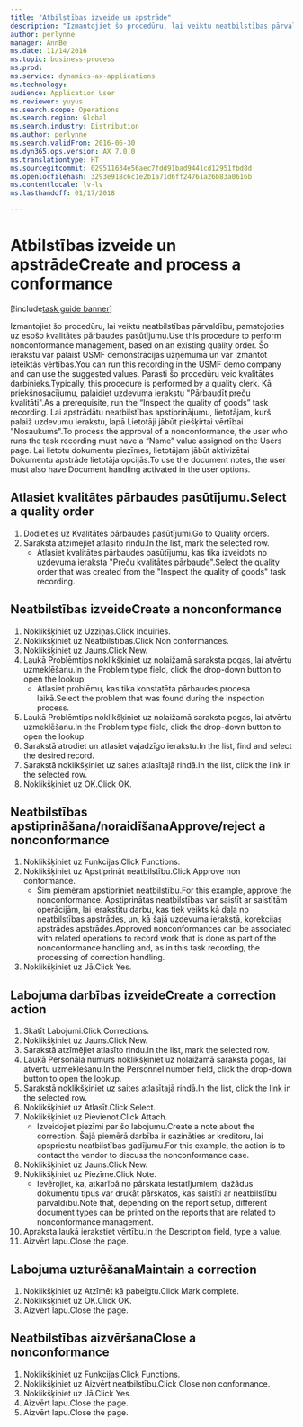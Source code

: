 ```yaml
---
title: "Atbilstības izveide un apstrāde"
description: "Izmantojiet šo procedūru, lai veiktu neatbilstības pārvaldību, pamatojoties uz esošo kvalitātes pārbaudes pasūtījumu."
author: perlynne
manager: AnnBe
ms.date: 11/14/2016
ms.topic: business-process
ms.prod: 
ms.service: dynamics-ax-applications
ms.technology: 
audience: Application User
ms.reviewer: yuyus
ms.search.scope: Operations
ms.search.region: Global
ms.search.industry: Distribution
ms.author: perlynne
ms.search.validFrom: 2016-06-30
ms.dyn365.ops.version: AX 7.0.0
ms.translationtype: HT
ms.sourcegitcommit: 029511634e56aec7fdd91bad9441cd12951fbd8d
ms.openlocfilehash: 3293e918c6c1e2b1a71d6ff24761a26b83a0616b
ms.contentlocale: lv-lv
ms.lasthandoff: 01/17/2018

---
```

# <a name="create-and-process-a-conformance"></a><span data-ttu-id="54107-103">Atbilstības izveide un apstrāde</span><span class="sxs-lookup"><span data-stu-id="54107-103">Create and process a conformance</span></span>

[!include[task guide banner](../../includes/task-guide-banner.md)]

<span data-ttu-id="54107-104">Izmantojiet šo procedūru, lai veiktu neatbilstības pārvaldību, pamatojoties uz esošo kvalitātes pārbaudes pasūtījumu.</span><span class="sxs-lookup"><span data-stu-id="54107-104">Use this procedure to perform nonconformance management, based on an existing quality order.</span></span> <span data-ttu-id="54107-105">Šo ierakstu var palaist USMF demonstrācijas uzņēmumā un var izmantot ieteiktās vērtības.</span><span class="sxs-lookup"><span data-stu-id="54107-105">You can run this recording in the USMF demo company and can use the suggested values.</span></span> <span data-ttu-id="54107-106">Parasti šo procedūru veic kvalitātes darbinieks.</span><span class="sxs-lookup"><span data-stu-id="54107-106">Typically, this procedure is performed by a quality clerk.</span></span>  <span data-ttu-id="54107-107">Kā priekšnosacījumu, palaidiet uzdevuma ierakstu "Pārbaudīt preču kvalitāti".</span><span class="sxs-lookup"><span data-stu-id="54107-107">As a prerequisite, run the “Inspect the quality of goods” task recording.</span></span> <span data-ttu-id="54107-108">Lai apstrādātu neatbilstības apstiprinājumu, lietotājam, kurš palaiž uzdevumu ierakstu, lapā Lietotāji jābūt piešķirtai vērtībai "Nosaukums".</span><span class="sxs-lookup"><span data-stu-id="54107-108">To process the approval of a nonconformance, the user who runs the task recording must have a “Name” value assigned on the Users page.</span></span> <span data-ttu-id="54107-109">Lai lietotu dokumentu piezīmes, lietotājam jābūt aktivizētai Dokumentu apstrāde lietotāja opcijās.</span><span class="sxs-lookup"><span data-stu-id="54107-109">To use the document notes, the user must also have Document handling activated in the user options.</span></span>


## <a name="select-a-quality-order"></a><span data-ttu-id="54107-110">Atlasiet kvalitātes pārbaudes pasūtījumu.</span><span class="sxs-lookup"><span data-stu-id="54107-110">Select a quality order</span></span>
1. <span data-ttu-id="54107-111">Dodieties uz Kvalitātes pārbaudes pasūtījumi.</span><span class="sxs-lookup"><span data-stu-id="54107-111">Go to Quality orders.</span></span>
2. <span data-ttu-id="54107-112">Sarakstā atzīmējiet atlasīto rindu.</span><span class="sxs-lookup"><span data-stu-id="54107-112">In the list, mark the selected row.</span></span>
    * <span data-ttu-id="54107-113">Atlasiet kvalitātes pārbaudes pasūtījumu, kas tika izveidots no uzdevuma ieraksta "Preču kvalitātes pārbaude".</span><span class="sxs-lookup"><span data-stu-id="54107-113">Select the quality order that was created from the "Inspect the quality of goods" task recording.</span></span>  

## <a name="create-a-nonconformance"></a><span data-ttu-id="54107-114">Neatbilstības izveide</span><span class="sxs-lookup"><span data-stu-id="54107-114">Create a nonconformance</span></span>
1. <span data-ttu-id="54107-115">Noklikšķiniet uz Uzziņas.</span><span class="sxs-lookup"><span data-stu-id="54107-115">Click Inquiries.</span></span>
2. <span data-ttu-id="54107-116">Noklikšķiniet uz Neatbilstības.</span><span class="sxs-lookup"><span data-stu-id="54107-116">Click Non conformances.</span></span>
3. <span data-ttu-id="54107-117">Noklikšķiniet uz Jauns.</span><span class="sxs-lookup"><span data-stu-id="54107-117">Click New.</span></span>
4. <span data-ttu-id="54107-118">Laukā Problēmtips noklikšķiniet uz nolaižamā saraksta pogas, lai atvērtu uzmeklēšanu.</span><span class="sxs-lookup"><span data-stu-id="54107-118">In the Problem type field, click the drop-down button to open the lookup.</span></span>
    * <span data-ttu-id="54107-119">Atlasiet problēmu, kas tika konstatēta pārbaudes procesa laikā.</span><span class="sxs-lookup"><span data-stu-id="54107-119">Select the problem that was found during the inspection process.</span></span>  
5. <span data-ttu-id="54107-120">Laukā Problēmtips noklikšķiniet uz nolaižamā saraksta pogas, lai atvērtu uzmeklēšanu.</span><span class="sxs-lookup"><span data-stu-id="54107-120">In the Problem type field, click the drop-down button to open the lookup.</span></span>
6. <span data-ttu-id="54107-121">Sarakstā atrodiet un atlasiet vajadzīgo ierakstu.</span><span class="sxs-lookup"><span data-stu-id="54107-121">In the list, find and select the desired record.</span></span>
7. <span data-ttu-id="54107-122">Sarakstā noklikšķiniet uz saites atlasītajā rindā.</span><span class="sxs-lookup"><span data-stu-id="54107-122">In the list, click the link in the selected row.</span></span>
8. <span data-ttu-id="54107-123">Noklikšķiniet uz OK.</span><span class="sxs-lookup"><span data-stu-id="54107-123">Click OK.</span></span>

## <a name="approvereject-a-nonconformance"></a><span data-ttu-id="54107-124">Neatbilstības apstiprināšana/noraidīšana</span><span class="sxs-lookup"><span data-stu-id="54107-124">Approve/reject a nonconformance</span></span>
1. <span data-ttu-id="54107-125">Noklikšķiniet uz Funkcijas.</span><span class="sxs-lookup"><span data-stu-id="54107-125">Click Functions.</span></span>
2. <span data-ttu-id="54107-126">Noklikšķiniet uz Apstiprināt neatbilstību.</span><span class="sxs-lookup"><span data-stu-id="54107-126">Click Approve non conformance.</span></span>
    * <span data-ttu-id="54107-127">Šim piemēram apstipriniet neatbilstību.</span><span class="sxs-lookup"><span data-stu-id="54107-127">For this example, approve the nonconformance.</span></span> <span data-ttu-id="54107-128">Apstiprinātas neatbilstības var saistīt ar saistītām operācijām, lai ierakstītu darbu, kas tiek veikts kā daļa no neatbilstības apstrādes, un, kā šajā uzdevuma ierakstā, korekcijas apstrādes apstrādes.</span><span class="sxs-lookup"><span data-stu-id="54107-128">Approved nonconformances can be associated with related operations to record work that is done as part of the nonconformance handling and, as in this task recording, the processing of correction handling.</span></span>  
3. <span data-ttu-id="54107-129">Noklikšķiniet uz Jā.</span><span class="sxs-lookup"><span data-stu-id="54107-129">Click Yes.</span></span>

## <a name="create-a-correction-action"></a><span data-ttu-id="54107-130">Labojuma darbības izveide</span><span class="sxs-lookup"><span data-stu-id="54107-130">Create a correction action</span></span>
1. <span data-ttu-id="54107-131">Skatīt Labojumi.</span><span class="sxs-lookup"><span data-stu-id="54107-131">Click Corrections.</span></span>
2. <span data-ttu-id="54107-132">Noklikšķiniet uz Jauns.</span><span class="sxs-lookup"><span data-stu-id="54107-132">Click New.</span></span>
3. <span data-ttu-id="54107-133">Sarakstā atzīmējiet atlasīto rindu.</span><span class="sxs-lookup"><span data-stu-id="54107-133">In the list, mark the selected row.</span></span>
4. <span data-ttu-id="54107-134">Laukā Personāla numurs noklikšķiniet uz nolaižamā saraksta pogas, lai atvērtu uzmeklēšanu.</span><span class="sxs-lookup"><span data-stu-id="54107-134">In the Personnel number field, click the drop-down button to open the lookup.</span></span>
5. <span data-ttu-id="54107-135">Sarakstā noklikšķiniet uz saites atlasītajā rindā.</span><span class="sxs-lookup"><span data-stu-id="54107-135">In the list, click the link in the selected row.</span></span>
6. <span data-ttu-id="54107-136">Noklikšķiniet uz Atlasīt.</span><span class="sxs-lookup"><span data-stu-id="54107-136">Click Select.</span></span>
7. <span data-ttu-id="54107-137">Noklikšķiniet uz Pievienot.</span><span class="sxs-lookup"><span data-stu-id="54107-137">Click Attach.</span></span>
    * <span data-ttu-id="54107-138">Izveidojiet piezīmi par šo labojumu.</span><span class="sxs-lookup"><span data-stu-id="54107-138">Create a note about the correction.</span></span> <span data-ttu-id="54107-139">Šajā piemērā darbība ir sazināties ar kreditoru, lai apspriestu neatbilstības gadījumu.</span><span class="sxs-lookup"><span data-stu-id="54107-139">For this example, the action is to contact the vendor to discuss the nonconformance case.</span></span>  
8. <span data-ttu-id="54107-140">Noklikšķiniet uz Jauns.</span><span class="sxs-lookup"><span data-stu-id="54107-140">Click New.</span></span>
9. <span data-ttu-id="54107-141">Noklikšķiniet uz Piezīme.</span><span class="sxs-lookup"><span data-stu-id="54107-141">Click Note.</span></span>
    * <span data-ttu-id="54107-142">Ievērojiet, ka, atkarībā no pārskata iestatījumiem, dažādus dokumentu tipus var drukāt pārskatos, kas saistīti ar neatbilstību pārvaldību.</span><span class="sxs-lookup"><span data-stu-id="54107-142">Note that, depending on the report setup, different document types can be printed on the reports that are related to nonconformance management.</span></span>  
10. <span data-ttu-id="54107-143">Apraksta laukā ierakstiet vērtību.</span><span class="sxs-lookup"><span data-stu-id="54107-143">In the Description field, type a value.</span></span>
11. <span data-ttu-id="54107-144">Aizvērt lapu.</span><span class="sxs-lookup"><span data-stu-id="54107-144">Close the page.</span></span>

## <a name="maintain-a-correction"></a><span data-ttu-id="54107-145">Labojuma uzturēšana</span><span class="sxs-lookup"><span data-stu-id="54107-145">Maintain a correction</span></span>
1. <span data-ttu-id="54107-146">Noklikšķiniet uz Atzīmēt kā pabeigtu.</span><span class="sxs-lookup"><span data-stu-id="54107-146">Click Mark complete.</span></span>
2. <span data-ttu-id="54107-147">Noklikšķiniet uz OK.</span><span class="sxs-lookup"><span data-stu-id="54107-147">Click OK.</span></span>
3. <span data-ttu-id="54107-148">Aizvērt lapu.</span><span class="sxs-lookup"><span data-stu-id="54107-148">Close the page.</span></span>

## <a name="close-a-nonconformance"></a><span data-ttu-id="54107-149">Neatbilstības aizvēršana</span><span class="sxs-lookup"><span data-stu-id="54107-149">Close a nonconformance</span></span>
1. <span data-ttu-id="54107-150">Noklikšķiniet uz Funkcijas.</span><span class="sxs-lookup"><span data-stu-id="54107-150">Click Functions.</span></span>
2. <span data-ttu-id="54107-151">Noklikšķiniet uz Aizvērt neatbilstību.</span><span class="sxs-lookup"><span data-stu-id="54107-151">Click Close non conformance.</span></span>
3. <span data-ttu-id="54107-152">Noklikšķiniet uz Jā.</span><span class="sxs-lookup"><span data-stu-id="54107-152">Click Yes.</span></span>
4. <span data-ttu-id="54107-153">Aizvērt lapu.</span><span class="sxs-lookup"><span data-stu-id="54107-153">Close the page.</span></span>
5. <span data-ttu-id="54107-154">Aizvērt lapu.</span><span class="sxs-lookup"><span data-stu-id="54107-154">Close the page.</span></span>

